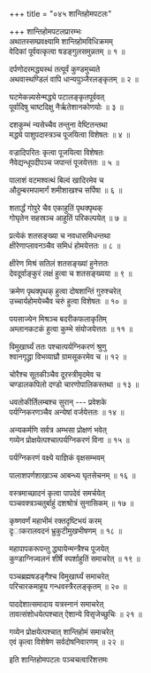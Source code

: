 +++
title = "०४५ शान्तिहोमपटलः"

+++
शान्तिहोमपटलप्रारम्भः    
अथातस्सम्प्रवक्ष्यामि शान्तिहोमविधिक्रमम्  
वेदिकां पूर्ववत्कृत्वा षडङ्गुलसमुन्नतम् ॥ १ ॥



दर्पणोदरमद्ध्यस्थं तत्पूर्वं कुण्डमुच्यते  
अथवास्थण्डिलं वापि धान्यपुञ्जैरलङ्कृतम् ॥ २ ॥


घटमेकन्न्यसेन्मद्ध्ये पटालङ्कृतपूर्ववत्  
पूर्वादिषु चाष्टदिक्षु नैर्ऋतेशानकोणयोः ॥ ३ ॥


दशकुम्भं न्यसेच्चैव तन्तुना वेष्टितन्तथा  
मद्ध्ये पाशुपदास्त्रञ्च पूजयित्वा विशेषतः ॥ ४ ॥


वज्रादिपरितः कृत्वा पूजयित्वा विशेषतः  
नैवेद्यन्धूपदीपञ्च जपान्तं पूजयेत्ततः ॥ ५ ॥


पालाशं वटमश्वत्थं बिल्वं खादिरमेव च  
औदुम्बरमपामार्गं शमीशाखश्च सर्पिषा ॥ ६ ॥


शतार्द्धं गोपुरे चैव एकाहुतिं पृथक्पृथक्  
गोघृतेन सहस्रञ्च आहुतिं परिकल्पयेत् ॥ ७ ॥


प्रत्येकं शतसङ्ख्या च नवधासमिधन्तथा  
क्षीरेणाप्लावनञ्चैव समिधं होमयेत्ततः ॥ ८ ॥


क्षीरेण मिश्रं सतिलं शतसङ्ख्यां हुनेत्ततः  
देवदूर्वाङ्कुरं लक्षं हुत्वा च शतसङ्ख्यया ॥ ९ ॥


क्रमेण पृथक्पृथक् हुत्वा दोषशान्तिं गुरुश्चरेत्  
उच्चार्यहोमयेच्चैव चरुं हुत्वा विशेषतः ॥ १० ॥


पयसाज्येन मिश्रञ्च बदरीकफलाकृतिम्  
अम्लानकटकं हुत्वा कुम्भे संयोजयेत्ततः ॥ ११ ॥


विमुखार्घ्यं ततः पश्चात्पर्यग्निकरणं श्रुणु  
श्वानगृद्ध्रा विभव्याघ्रौ ग्रामसूकरमेव च ॥ १२ ॥


चोरैश्च सूतकीञ्चैव दूरस्त्रीमृदमेव च  
चण्डालकपिलो दण्डो चारणोपालिकस्तथा ॥ १३ ॥


धवतोकीर्तिलम्बश्च सुरान् --- प्रवेशके  
पर्यग्निकरणञ्चैव अन्येषां वर्जयेत्ततः ॥ १४ ॥


अन्यकर्मणि सर्वत्र अम्भसा प्रोक्षणं भवेत्  
गव्येन प्रोक्षयेत्पश्चात्पर्यग्निकरणं विना ॥ १५ ॥


पर्यग्निकरणं वक्ष्ये याज्ञिकं वृक्षसम्भवम्  

पालाशपर्णशाखाञ्च आबन्ध्य घृतसेचनम् ॥ १६ ॥


वस्त्रमाच्छादनं कृत्वा पापदेवं समर्चयेत्  
पञ्चवक्त्रञ्चतुर्बाहुं दशश्रोत्रं सुनासिकम् ॥ १७ ॥


कृष्णवर्णं महाभीमं रक्तदृष्टिभयं करम्  
दृ◌ाकरालवदनं भ्रुकुटीमुखभीषणम् ॥ १८ ॥


महापापकरूपन्तु द्ध्यायेन्मन्त्रैश्च पूजयेत्  
कुण्डाग्निज्वलनं शीर्षे स्पर्शाहुतिं समाचरेत् ॥ १९ ॥


पञ्चब्रह्मषडङ्गैश्च विमुखार्घ्यं समाचरेत्  
परिचारकमाहूय गन्धवस्त्रैरलङ्कृतम् ॥ २० ॥


पाददेशात्समादाय यत्रस्नानं समाचरेत्  
तावत्संशोधयेत्पश्चात् ऐशान्ये विसृजेच्छुचिः ॥ २१ ॥


गव्येन प्रोक्षयेत्पश्चात् शान्तिहोमं समाचरेत्  
एवं कृत्वा विशेषेण सर्वदोषनिवारणम् ॥ २२ ॥


इति शान्तिहोमपटलः पञ्चचत्वारिंशत्तमः  
